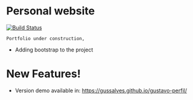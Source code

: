 # Personal website 

[![Build Status](https://travis-ci.org/joemccann/dillinger.svg?branch=master)](https://travis-ci.org/joemccann/dillinger)

    Portfolio under construction,

  - Adding bootstrap to the project

# New Features!

  - Version demo available in: https://gussalves.github.io/gustavo-perfil/
